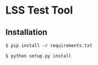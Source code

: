 LSS Test Tool
==============================================================================

Installation
------------

```
$ pip install -r requirements.txt

$ python setup.py install
```
